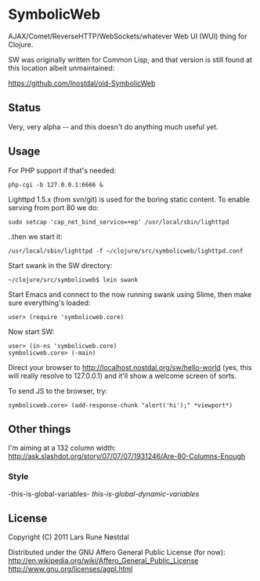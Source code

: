 # SymbolicWeb

AJAX/Comet/ReverseHTTP/WebSockets/whatever Web UI (WUI) thing for Clojure.

SW was originally written for Common Lisp, and that version is still found at this location albeit unmaintained:

  https://github.com/lnostdal/old-SymbolicWeb



## Status

Very, very alpha -- and this doesn't do anything much useful yet.



## Usage

For PHP support if that's needed:

    php-cgi -b 127.0.0.1:6666 &


Lighttpd 1.5.x (from svn/git) is used for the boring static content. To enable serving from port 80 we do:

    sudo setcap 'cap_net_bind_service=+ep' /usr/local/sbin/lighttpd


..then we start it:

    /usr/local/sbin/lighttpd -f ~/clojure/src/symbolicweb/lighttpd.conf


Start swank in the SW directory:

    ~/clojure/src/symbolicweb$ lein swank


Start Emacs and connect to the now running swank using Slime, then make sure everything's loaded:

    user> (require 'symbolicweb.core)


Now start SW:

    user> (in-ns 'symbolicweb.core)
    symbolicweb.core> (-main)


Direct your browser to http://localhost.nostdal.org/sw/hello-world (yes, this will really resolve to 127.0.0.1) and it'll show a
welcome screen of sorts.

To send JS to the browser, try:

    symbolicweb.core> (add-response-chunk "alert('hi');" *viewport*)



## Other things

I'm aiming at a 132 column width: http://ask.slashdot.org/story/07/07/07/1931246/Are-80-Columns-Enough


### Style

-this-is-global-variables-
*this-is-global-dynamic-variables*



## License

Copyright (C) 2011 Lars Rune Nøstdal

Distributed under the GNU Affero General Public License (for now):
  http://en.wikipedia.org/wiki/Affero_General_Public_License
  http://www.gnu.org/licenses/agpl.html

